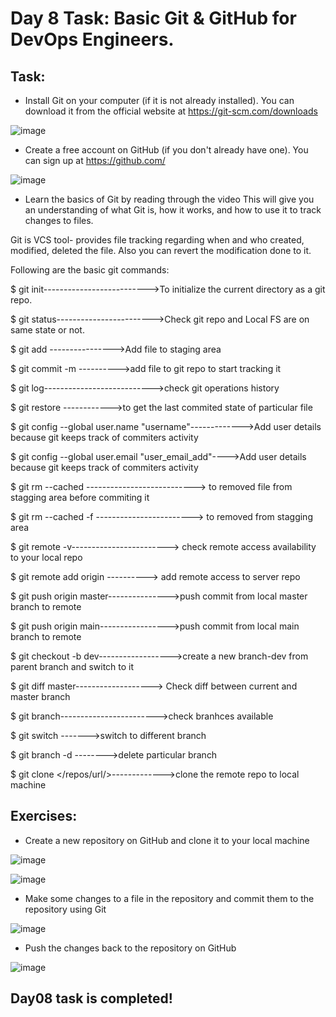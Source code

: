 # Day 8 Task: Basic Git & GitHub for DevOps Engineers.

## Task:

- Install Git on your computer (if it is not already installed). You can download it from the official website at https://git-scm.com/downloads

![image](https://user-images.githubusercontent.com/117350787/230553687-f6075067-226c-4be3-a196-af85f52ad0d4.png)

- Create a free account on GitHub (if you don't already have one). You can sign up at https://github.com/

![image](https://user-images.githubusercontent.com/117350787/230554035-38fac715-d3b3-494b-8d28-03794e5ec97a.png)

- Learn the basics of Git by reading through the video This will give you an understanding of what Git is, how it works, and how to use it to track changes to files.

Git is VCS tool- provides file tracking regarding when and who created, modified, deleted the file. Also you can revert the modification done to it. 

Following are the basic git commands:

$ git init-------------------------->To initialize the current directory as a git repo.

$ git status------------------------>Check git repo and Local FS are on same state or not.

$ git add <filename>---------------->Add file to staging area

$ git commit -m <filename>---------->add file to git repo to start tracking it

$ git log--------------------------->check git operations history

$ git restore <filename>------------>to get the last commited state of particular file

$ git config --global user.name "username"------------->Add user details because git keeps track of commiters activity

$ git config --global user.email "user_email_add"---->Add user details because git keeps track of commiters activity

$ git rm --cached <filename>---------------------------> to removed file from stagging area before commiting it

$ git rm --cached -f <filename>------------------------> to removed from stagging area

$ git remote -v------------------------> check remote access availability to your local repo

$ git remote add origin <url>----------> add remote access to server repo

$ git push origin master--------------->push commit from local master branch to remote

$ git push origin main----------------->push commit from local main branch to remote

$ git checkout -b dev------------------>create a new branch-dev from parent branch and switch to it

$ git diff master-------------------> Check diff between current and master branch 

$ git branch------------------------>check branhces available

$ git switch <name of branch>------->switch to different branch

$ git branch -d <branchname>-------->delete particular branch

$ git clone </repos/url/>------------->clone the remote repo to local machine

## Exercises:

- Create a new repository on GitHub and clone it to your local machine

![image](https://user-images.githubusercontent.com/117350787/230557268-57cd472e-eff5-46ef-aca2-2c06ff949ee6.png)

![image](https://user-images.githubusercontent.com/117350787/230557469-846abd83-7077-4083-8918-6840a01a7dd7.png)

- Make some changes to a file in the repository and commit them to the repository using Git

![image](https://user-images.githubusercontent.com/117350787/230558263-2e300f1a-48c9-4957-965c-a33281497d55.png)

- Push the changes back to the repository on GitHub

![image](https://user-images.githubusercontent.com/117350787/230558632-21a07411-d170-4f24-b21f-8a4d889bc71a.png)


## Day08 task is completed!
